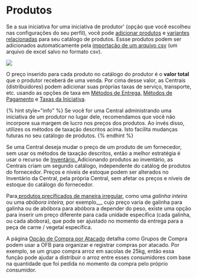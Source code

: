 # Produtos

Se a sua iniciativa for uma iniciativa de produtor' \(opção que você escolheu nas configurações do seu perfil\), você pode [adicionar produtos](https://app.gitbook.com/@ofn-brasil/s/guide-ofn/~/drafts/-M4aA1P9PN2d138rOjAt/recursos-basicos/products-1/products/@drafts) e [variantes relacionadas](https://app.gitbook.com/@ofn-brasil/s/guide-ofn/~/drafts/-M4aA1P9PN2d138rOjAt/recursos-basicos/products-1/product-variants/@drafts) para seu catálogo de produtos.  Essse produtos podem ser adicionados automaticamente pela [importação de um arquivo csv](https://app.gitbook.com/@ofn-brasil/s/guide-ofn/~/drafts/-M4aA1P9PN2d138rOjAt/recursos-basicos/products-1/product-and-inventory-import/@drafts) \(um arquivo de excel salvo no formato csv\).

![](../../.gitbook/assets/products1.jpg)

O preço inserido para cada produto no catálogo do produtor é o **valor total** que o produtor receberá de uma venda. Por cima desse valor, as Centrais \(distribuidores\) podem adicionar suas próprias taxas de serviço, transporte, etc. usando as opções de taxa em [Métodos de Entrega,](https://app.gitbook.com/@ofn-brasil/s/guide-ofn/~/drafts/-M4aA1P9PN2d138rOjAt/recursos-basicos/shopfront/shipping-methods/@drafts) [Métodos de Pagamento](https://app.gitbook.com/@ofn-brasil/s/guide-ofn/~/drafts/-M4aA1P9PN2d138rOjAt/recursos-basicos/shopfront/payment-methods/@drafts) e [Taxas da Iniciativa](https://app.gitbook.com/@ofn-brasil/s/guide-ofn/~/drafts/-M4aA1P9PN2d138rOjAt/recursos-basicos/shopfront/enterprise-fees/@drafts).

{% hint style="info" %}
Se você for uma Central administrando uma iniciativa de um produtor no lugar dele, recomendamos que você não incorpore sua margem de lucro nos preços dos produtos. Ao invés disso, utilizes os métodos de taxação descritos acima. Isto facilita mudanças futuras no seu catálogo de produtos.
{% endhint %}

Se uma Central deseja mudar o preço de um produto de um fornecedor, sem usar os métodos de taxação descritos, então a melhor estratégia é usar o recurso de [Inventário. ](https://app.gitbook.com/@ofn-brasil/s/guide-ofn/~/drafts/-M4aA1P9PN2d138rOjAt/recursos-basicos/products-1/inventory-tool/@drafts)Adicionando produtos ao inventário, as Centrais criam um segundo catálogo, independente do catálog de produtos do fornecedor. Preços e níveis de estoque podem ser alterados no Inventário da Central, pela própria Central, sem afetar os preços e níveis de estoque do catálogo do fornecedor.

Para[ produtos precificados de maneira irregular](%20https://app.gitbook.com/@ofn-brasil/s/guide-ofn/~/drafts/-M4aA1P9PN2d138rOjAt/recursos-basicos/products-1/pricing-irregular-items-kg/@drafts), como uma _galinha inteira_ ou uma _abóbora inteira,_ por exemplo_,_  cujo preço varia de galinha para galinha ou de abóbora para abóbora a depender do peso, existe uma opção para inserir um preço diferente para cada unidade específica \(cada galinha, ou cada abóbora\), que pode ser ajustado no momento da entrega para a peça de carne / vegetal específica. 

A página [Opção de Compra por Atacado](https://app.gitbook.com/@ofn-brasil/s/guide-ofn/~/drafts/-M4aA1P9PN2d138rOjAt/recursos-basicos/products-1/group-buy-for-bulk-ordering/@drafts) detalha como Grupos de Compra podem usar a OFB para organizar e registrar compras por atacado. Por exemplo, se um grupo compra arroz em sacolas de 25kg, então essa função pode ajudar a distribuir o arroz entre esses consumidores com base na quantidade que foi pedida no momento da compra pelo próprio consumidor.

